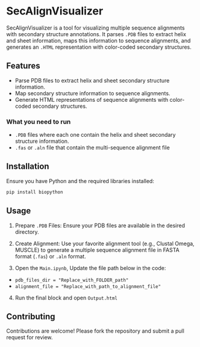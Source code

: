  # SecAlignVisualizer

SecAlignVisualizer is a tool for visualizing multiple sequence alignments with secondary structure annotations. It parses `.PDB` files to extract helix and sheet information, maps this information to sequence alignments, and generates an `.HTML` representation with color-coded secondary structures.


## Features

- Parse PDB files to extract helix and sheet secondary structure information.
- Map secondary structure information to sequence alignments.
- Generate HTML representations of sequence alignments with color-coded secondary structures.

### What you need to run
- `.PDB` files where each one contain the helix and sheet secondary structure information.
- `.fas` or `.aln` file that contain the multi-sequence alignment file

## Installation

Ensure you have Python and the required libraries installed:

```bash
pip install biopython
```

## Usage
1. Prepare `.PDB` Files: Ensure your PDB files are available in the desired directory.

2. Create Alignment: Use your favorite alignment tool (e.g., Clustal Omega, MUSCLE) to generate a multiple sequence alignment file in FASTA format (`.fas`) or `.aln` format.

3. Open the `Main.ipynb`, Update the file path below in the code:
- `pdb_files_dir = "Replace_with_FOLDER_path"`
- `alignment_file = "Replace_with_path_to_alignment_file"`

4. Run the final block and open `Output.html`

## Contributing
Contributions are welcome! Please fork the repository and submit a pull request for review.
